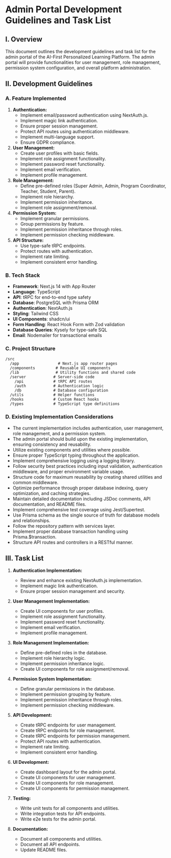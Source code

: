 # Admin Portal Development Guidelines and Task List

## I. Overview

This document outlines the development guidelines and task list for the admin portal of the AI-First Personalized Learning Platform. The admin portal will provide functionalities for user management, role management, permission system configuration, and overall platform administration.

## II. Development Guidelines

### A. Feature Implemented

1.  **Authentication:**
    *   Implement email/password authentication using NextAuth.js.
    *   Implement magic link authentication.
    *   Ensure proper session management.
    *   Protect API routes using authentication middleware.
    *   Implement multi-language support.
    *   Ensure GDPR compliance.
2.  **User Management:**
    *   Create user profiles with basic fields.
    *   Implement role assignment functionality.
    *   Implement password reset functionality.
    *   Implement email verification.
    *   Implement profile management.
3.  **Role Management:**
    *   Define pre-defined roles (Super Admin, Admin, Program Coordinator, Teacher, Student, Parent).
    *   Implement role hierarchy.
    *   Implement permission inheritance.
    *   Implement role assignment/removal.
4.  **Permission System:**
    *   Implement granular permissions.
    *   Group permissions by feature.
    *   Implement permission inheritance through roles.
    *   Implement permission checking middleware.
5.  **API Structure:**
    *   Use type-safe tRPC endpoints.
    *   Protect routes with authentication.
    *   Implement rate limiting.
    *   Implement consistent error handling.

### B. Tech Stack

*   **Framework**: Next.js 14 with App Router
*   **Language**: TypeScript
*   **API**: tRPC for end-to-end type safety
*   **Database**: PostgreSQL with Prisma ORM
*   **Authentication**: NextAuth.js
*   **Styling**: Tailwind CSS
*   **UI Components**: shadcn/ui
*   **Form Handling**: React Hook Form with Zod validation
*   **Database Queries**: Kysely for type-safe SQL
*   **Email**: Nodemailer for transactional emails

### C. Project Structure

```
/src
  /app                 # Next.js app router pages
  /components         # Reusable UI components
  /lib                # Utility functions and shared code
  /server            # Server-side code
    /api             # tRPC API routes
    /auth            # Authentication logic
    /db              # Database configuration
  /utils             # Helper functions
  /hooks             # Custom React hooks
  /types             # TypeScript type definitions
```

### D. Existing Implementation Considerations

*   The current implementation includes authentication, user management, role management, and a permission system.
*   The admin portal should build upon the existing implementation, ensuring consistency and reusability.
*   Utilize existing components and utilities where possible.
*   Ensure proper TypeScript typing throughout the application.
*   Implement comprehensive logging using a logging library.
*   Follow security best practices including input validation, authentication middleware, and proper environment variable usage.
*   Structure code for maximum reusability by creating shared utilities and common middleware.
*   Optimize performance through proper database indexing, query optimization, and caching strategies.
*   Maintain detailed documentation including JSDoc comments, API documentation, and README files.
*   Implement comprehensive test coverage using Jest/Supertest.
*   Use Prisma schema as the single source of truth for database models and relationships.
*   Follow the repository pattern with services layer.
*   Implement proper database transaction handling using Prisma.$transaction.
*   Structure API routes and controllers in a RESTful manner.

## III. Task List

1.  **Authentication Implementation:**
    *   Review and enhance existing NextAuth.js implementation.
    *   Implement magic link authentication.
    *   Ensure proper session management and security.
2.  **User Management Implementation:**
    *   Create UI components for user profiles.
    *   Implement role assignment functionality.
    *   Implement password reset functionality.
    *   Implement email verification.
    *   Implement profile management.
3.  **Role Management Implementation:**
    *   Define pre-defined roles in the database.
    *   Implement role hierarchy logic.
    *   Implement permission inheritance logic.
    *   Create UI components for role assignment/removal.
4.  **Permission System Implementation:**
    *   Define granular permissions in the database.
    *   Implement permission grouping by feature.
    *   Implement permission inheritance through roles.
    *   Implement permission checking middleware.
5.  **API Development:**
    *   Create tRPC endpoints for user management.
    *   Create tRPC endpoints for role management.
    *   Create tRPC endpoints for permission management.
    *   Protect API routes with authentication.
    *   Implement rate limiting.
    *   Implement consistent error handling.
6.  **UI Development:**
    *   Create dashboard layout for the admin portal.
    *   Create UI components for user management.
    *   Create UI components for role management.
    *   Create UI components for permission management.
7.  **Testing:**
    *   Write unit tests for all components and utilities.
    *   Write integration tests for API endpoints.
    *   Write e2e tests for the admin portal.
    
8.  **Documentation:**
    *   Document all components and utilities.
    *   Document all API endpoints.
    *   Update README files.
